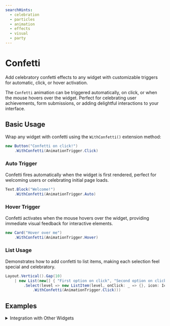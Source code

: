 ```yaml
---
searchHints:
  - celebration
  - particles
  - animation
  - effects
  - visual
  - party
---
```


# Confetti

<Ingress>
Add celebratory confetti effects to any widget with customizable triggers for automatic, click, or hover activation.
</Ingress>

The `Confetti` animation can be triggered automatically, on click, or when the mouse hovers over the widget. Perfect for celebrating user achievements, form submissions, or adding delightful interactions to your interface.

## Basic Usage

Wrap any widget with confetti using the `WithConfetti()` extension method:

```csharp demo-tabs ivy-bg
new Button("Confetti on click!")
    .WithConfetti(AnimationTrigger.Click)
```

### Auto Trigger

Confetti fires automatically when the widget is first rendered, perfect for welcoming users or celebrating initial page loads.

```csharp demo-tabs ivy-bg
Text.Block("Welcome!")
    .WithConfetti(AnimationTrigger.Auto)
```

### Hover Trigger

Confetti activates when the mouse hovers over the widget, providing immediate visual feedback for interactive elements.

```csharp demo-tabs ivy-bg
new Card("Hover over me")
    .WithConfetti(AnimationTrigger.Hover)
```

### List Usage

Demonstrates how to add confetti to list items, making each selection feel special and celebratory.

```csharp demo-tabs ivy-bg
Layout.Vertical().Gap(10)
    | new List(new[] { "First option on click", "Second option on click" }
        .Select(level => new ListItem(level, onClick: _ => {}, icon: Icons.Circle)
            .WithConfetti(AnimationTrigger.Click)))
```

<WidgetDocs Type="Ivy.Confetti" ExtensionTypes="Ivy.ConfettiExtensions" SourceUrl="https://github.com/Ivy-Interactive/Ivy-Framework/blob/main/Ivy/Widgets/Effects/Confetti.cs"/>

## Examples

<Details>
<Summary>
Integration with Other Widgets
</Summary>
<Body>
Confetti works seamlessly with all Ivy widgets, allowing you to add celebratory effects to any interface element.

```csharp demo-tabs ivy-bg
Layout.Vertical().Gap(10)
    | new Button("Action").WithConfetti(AnimationTrigger.Click)
    | new Card("Content").WithConfetti(AnimationTrigger.Hover)
    | new ListItem("Item").WithConfetti(AnimationTrigger.Click)
    | Text.Block("Message").WithConfetti(AnimationTrigger.Hover)
    | new Badge("Success").WithConfetti(AnimationTrigger.Hover)
```

</Body>
</Details>
